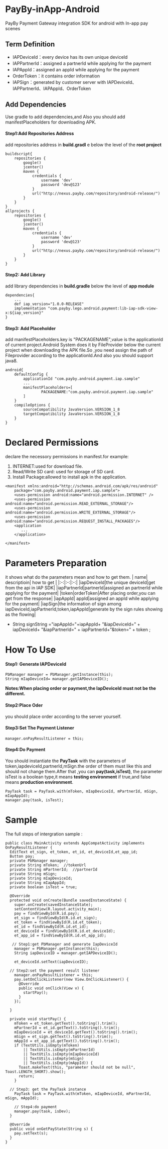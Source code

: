 # PayBy-inApp-Android
PayBy Payment Gateway integration SDK for android with In-app pay scenes
## Term Definition
- IAPDeviceId：every device has its own unique deviceId 
- IAPPartnerId：assigned a partnerId  while applying for the payment
- IAPAppId：assigned an appId while applying for the payment
- OrderToken：it contains order information
- IAPSign：generated by customer server with IAPDeviceId、IAPPartnerId、IAPAppId、OrderToken
## Add Dependencies
Use gradle to add dependencies,and Also you should add manifestPlaceholders for downloading APK.
#### Step1:Add Repositories Address
add repositories address in  **build.gradl** e below the level of the **root project**
```
buildscript{
    repositories {
        google()
        jcenter()
        maven {
            credentials {
                username 'dev'
                password 'dev@123'
            }
            url("http://nexus.payby.com/repository/android-release/")
        }  
    }
}
allprojects {
    repositories {
        google()
        jcenter()
        maven {
            credentials {
                username 'dev'
                password 'dev@123'
            }
            url("http://nexus.payby.com/repository/android-release/")
        }  
    }
}
```
#### Step2: Add Library 
add library dependencies in **build.gradle** below the level of **app module**
```
dependencies{
    ...
    def iap_version="1.0.0-RELEASE"
    implementation "com.payby.lego.android.payment:lib-iap-sdk-view-x:${iap_version}"
}
```
#### Step3: Add Placeholder
add manifestPlaceholders.key is "PACKAGENAME",value is the applicationId of current project.Android System does it by FileProvider below the current project when downloading the APK file.So ,you need  assign the path of Fileprovider according to the applicationId.And also you should support java8.
```
android{
    defaultConfig {
        applicationId "com.payby.android.payment.iap.sample"
        ...
        manifestPlaceholders=[
                PACKAGENAME:"com.payby.android.payment.iap.sample"
        ]
    }
    compileOptions {
        sourceCompatibility JavaVersion.VERSION_1_8
        targetCompatibility JavaVersion.VERSION_1_8
    }
}
```
# Declared Permissions
declare the necessory permissions in manifest.for example:
1.  INTERNET:used for download file.
2. Read/Write SD card: used for storage of SD card.
3. Install Package:allowed to install apk in the application.
```
<manifest xmlns:android="http://schemas.android.com/apk/res/android"
    package="com.payby.android.payment.iap.sample">
    <uses-permission android:name="android.permission.INTERNET" />
    <uses-permission android:name="android.permission.READ_EXTERNAL_STORAGE"/>
    <uses-permission android:name="android.permission.WRITE_EXTERNAL_STORAGE"/>
    <uses-permission android:name="android.permission.REQUEST_INSTALL_PACKAGES"/>
    <application
       ...
    </application>

</manifest>
```
# Parameters Preparation
it shows what do the parameters mean and how to get them.
| name| descriptioin| how to get |
|:-:|:-:|:-:|
|iapDeviceId|the unique deviceId|get from the api in IAP SDK|
|iapPartnerId|partnerId|assigned an partnerId while applying for the payment|
|token|orderToken|After placing order,you can get from the response|
|iapAppId| appId|assigned an appId while applying for the payment|
|iapSign|the information of sign among iapDeviceId,iapPartnerId,token,iapAppId|generate by the sign rules showing as the flowing|

- String signString ="iapAppId="+iapAppId+ "&iapDeviceId=" + iapDeviceId+ "&iapPartnerId=" + iapPartnerId+"&token=" + token ;
# How To Use
#### Step1: Generate IAPDeviceId
```
PbManager manager = PbManager.getInstance(this);
String mIapDeviceId= manager.getIAPDeviceID();
```
**Notes:When placing order or payment,the IapDeviceId must not be the different.**

#### Step2:Place Oder
you should place order according to the server yourself.
#### Step3:Set The Payment Listener
```
manager.onPayResultListener = this;
```
#### Step4:Do Payment
You should instantiate the  **PayTask** with the parameters of token,iapdeviceId,partnerId,mSign.the order of them must like this and should not change them.After that ,you can **pay(task,isTest)**, the parameter isTest is a boolean type,it means **testing environment** if true,and false means **production environment**.
```
PayTask task = PayTask.with(mToken, mIapDeviceId, mPartnerId, mSign, mIapAppId);
manager.pay(task, isTest);    
```
# Sample
The full steps of  intergration sample :
```
public class MainActivity extends AppCompatActivity implements OnPayResultListener {
  EditText et_sign, et_token, et_id, et_deviceId,et_app_id;
  Button pay;
  private PbManager manager;
  private String mToken;  //tokenUrl   
  private String mPartnerId;  //partnerId
  private String mSign;
  private String mIapDeviceId;
  private String mIapAppId;
  private boolean isTest = true; 

  @Override
  protected void onCreate(Bundle savedInstanceState) {
    super.onCreate(savedInstanceState);
    setContentView(R.layout.activity_main);
    pay = findViewById(R.id.pay);
    et_sign = findViewById(R.id.et_sign);
    et_token = findViewById(R.id.et_token);
    et_id = findViewById(R.id.et_id);
    et_deviceId = findViewById(R.id.et_deviceId);
    et_app_id = findViewById(R.id.et_app_id);
  
   // Step1:get PbManager and generate IapDeviceId
    manager = PbManager.getInstance(this);
    String iapDeviceID = manager.getIAPDeviceID();

    et_deviceId.setText(iapDeviceID);

  // Step2:set the payment result listener
    manager.onPayResultListener = this;
    pay.setOnClickListener(new View.OnClickListener() {
      @Override
      public void onClick(View v) {
        startPay();
      }
    });

  }

  private void startPay() {
    mToken = et_token.getText().toString().trim();
    mPartnerId = et_id.getText().toString().trim();
    mIapDeviceId = et_deviceId.getText().toString().trim();
    mSign = et_sign.getText().toString().trim();
    mAppId = et_app_id.getText().toString().trim();
    if (TextUtils.isEmpty(mToken)
        || TextUtils.isEmpty(mPartnerId)
        || TextUtils.isEmpty(mIapDeviceId)
        || TextUtils.isEmpty(mSign)
        || TextUtils.isEmpty(mAppId)) {
      Toast.makeText(this, "parameter should not be null", Toast.LENGTH_SHORT).show();
      return;
    }
    
  // Step3: get the PayTask instance
    PayTask task = PayTask.with(mToken, mIapDeviceId, mPartnerId, mSign, mAppId);

    // Step4:do payment
    manager.pay(task, isDev);
  }

  @Override
  public void onGetPayState(String s) {
    pay.setText(s);
  }
}
```





